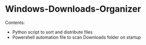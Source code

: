 # Windows-Downloads-Organizer
Contents:
* Python script to sort and distribute files
* Powershell automation file to scan Downloads folder on startup
